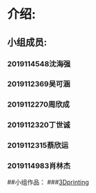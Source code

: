 # 介绍:
## 小组成员:
### 2019114548沈海强
### 2019112369吴可涵
### 2019112270周欣成
### 2019112320丁世诚
### 2019112315蔡欣运
### 2019114983肖林杰
##小组作品：
###[3Dprinting](https://www.zaowu.fun/p/6062f4d8234c46320e6d2e81)
